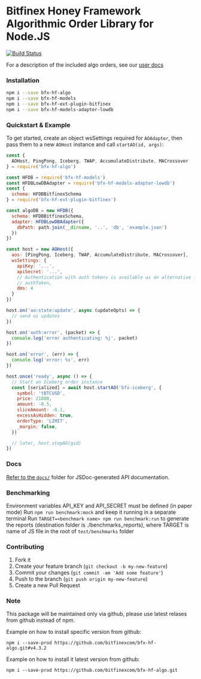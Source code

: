 # Bitfinex Honey Framework Algorithmic Order Library for Node.JS

[![Build Status](https://travis-ci.org/bitfinexcom/bfx-hf-algo.svg?branch=master)](https://travis-ci.org/bitfinexcom/bfx-hf-algo)

For a description of the included algo orders, see our [user docs](./user-docs.md)

### Installation

```bash
npm i --save bfx-hf-algo
npm i --save bfx-hf-models
npm i --save bfx-hf-ext-plugin-bitfinex
npm i --save bfx-hf-models-adapter-lowdb
```

### Quickstart & Example

To get started, create an object wsSettings required for `AOAdapter`,
then pass them to a new `AOHost` instance and call `startAO(id, args)`:

```js
const {
  AOHost, PingPong, Iceberg, TWAP, AccumulateDistribute, MACrossover
} = require('bfx-hf-algo')

const HFDB = require('bfx-hf-models')
const HFDBLowDBAdapter = require('bfx-hf-models-adapter-lowdb')
const {
  schema: HFDBBitfinexSchema
} = require('bfx-hf-ext-plugin-bitfinex')

const algoDB = new HFDB({
  schema: HFDBBitfinexSchema,
  adapter: HFDBLowDBAdapter({
    dbPath: path.join(__dirname, '..', 'db', 'example.json')
  })
})

const host = new AOHost({
  aos: [PingPong, Iceberg, TWAP, AccumulateDistribute, MACrossover],
  wsSettings: {
    apiKey: '...',
    apiSecret: '...',
    // Authentication with auth tokens is available as an alternative for API credentials
    // authToken,
    dms: 4
  }
})

host.on('ao:state:update', async (updateOpts) => {
  // send ui updates
})

host.on('auth:error', (packet) => {
  console.log('error authenticating: %j', packet)
})

host.on('error', (err) => {
  console.log('error: %s', err)
})

host.once('ready', async () => {
  // Start an Iceberg order instance
  const [serialized] = await host.startAO('bfx-iceberg', {
    symbol: 'tBTCUSD',
    price: 21000,
    amount: -0.5,
    sliceAmount: -0.1,
    excessAsHidden: true,
    orderType: 'LIMIT',
    _margin: false,
  })

  // later, host.stopAO(gid)
})
```

### Docs

[Refer to the `docs/`](/docs) folder for JSDoc-generated API documentation.

### Benchmarking

Environment variables API_KEY and API_SECRET must be defined (in paper mode)
Run `npm run benchmark:mock` and keep it running in a separate terminal
Run `TARGET=<benchmark name> npm run benchmark:run` to generate the reports (destination folder is ./benchmarks_reports),
where TARGET is name of JS file in the root of `test/benchmarks` folder

### Contributing

1. Fork it
2. Create your feature branch (`git checkout -b my-new-feature`)
3. Commit your changes (`git commit -am 'Add some feature'`)
4. Push to the branch (`git push origin my-new-feature`)
5. Create a new Pull Request

### Note

This package will be maintained only via github, please use latest relases from github instead of npm.

Example on how to install specific version from github:
```
npm i --save-prod https://github.com/bitfinexcom/bfx-hf-algo.git#v4.3.2
```

Example on how to install it latest version from github:
```
npm i --save-prod https://github.com/bitfinexcom/bfx-hf-algo.git
```
